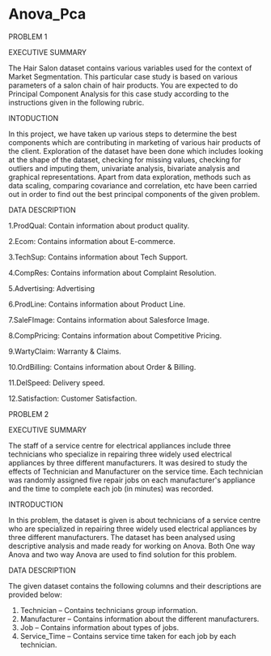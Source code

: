 # Anova_Pca

PROBLEM 1

EXECUTIVE SUMMARY

The Hair Salon dataset contains various variables used for the context of Market Segmentation. This particular case study is based on various parameters of a salon chain of hair products. You are expected to do Principal Component Analysis for this case study according to the instructions given in the following rubric.

INTODUCTION

In this project, we have taken up various steps to determine the best components which are contributing in marketing of various hair products of the client. Exploration of the dataset have been done which includes looking at the shape of the dataset, checking for missing values, checking for outliers and imputing them, univariate analysis, bivariate analysis and graphical representations. Apart from data exploration, methods such as data scaling, comparing covariance and correlation, etc have been carried out in order to find out the best principal components of the given problem.

DATA DESCRIPTION

1.ProdQual: Contain information about product quality.

2.Ecom: Contains information about E-commerce.

3.TechSup: Contains information about Tech Support.

4.CompRes: Contains information about Complaint Resolution.

5.Advertising: Advertising 

6.ProdLine: Contains information about Product Line.

7.SaleFImage: Contains information about Salesforce Image.

8.CompPricing: Contains information about Competitive Pricing.

9.WartyClaim: Warranty & Claims.

10.OrdBilling: Contains information about Order & Billing.

11.DelSpeed: Delivery speed.

12.Satisfaction:  Customer Satisfaction.


PROBLEM 2

EXECUTIVE SUMMARY

The staff of a service centre for electrical appliances include three technicians who specialize in repairing three widely used electrical appliances by three different manufacturers. It was desired to study the effects of Technician and Manufacturer on the service time. Each technician was randomly assigned five repair jobs on each manufacturer's appliance and the time to complete each job (in minutes) was recorded.

INTRODUCTION

In this problem, the dataset is given is about technicians of a service centre who are specialized in repairing three widely used electrical appliances by three different manufacturers. The dataset has been analysed using descriptive analysis and made ready for working on Anova. Both One way Anova and two way Anova are used to find solution for this problem.

DATA DESCRIPTION

The given dataset contains the following columns and their descriptions are provided below:

1.	Technician – Contains technicians group information.
2.	Manufacturer – Contains information about the different manufacturers.
3.	Job – Contains information about types of jobs.
4.	Service_Time – Contains service time taken for each job by each technician.

